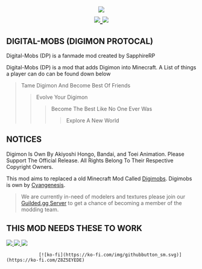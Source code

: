 <h1 align="center">
    <img src="https://i.imgur.com/nbv6vde.png">
    <br>
    <a href="https://modrinth.com/mod/digital-mobs(dp)">
        <img src="https://img.shields.io/badge/-Modrinth-gray?style=for-the-badge&labelColor=blue&labelWidth=15&logo=appveyor&logoColor=white">
    <a href="">
        <img src="https://img.shields.io/badge/-Mod Version 0.0.3 Dev Build-gray?style=for-the-badge&labelColor=blue&labelWidth=15&logo=appveyor&logoColor=white">
    </a>
</h1>
    
## DIGITAL-MOBS (DIGIMON PROTOCAL)
Digital-Mobs (DP) is a fanmade mod created by SapphireRP

Digital-Mobs (DP) is a mod that adds Digimon into Minecraft.
A List of things a player can do can be found down below

>Tame Digimon And Become Best Of Friends
>>Evolve Your Digimon
>>>Become The Best Like No One Ever Was
>>>>Explore A New World

## NOTICES
Digimon Is Own By Akiyoshi Hongo, Bandai, and Toei Animation. Please Support The Official Release.
All Rights Belong To Their Respective Copyright Owners.

This mod aims to replaced a old Minecraft Mod Called [Digimobs](https://www.curseforge.com/minecraft/mc-mods/digimobs).
Digimobs is own by [Cyangenesis](https://www.curseforge.com/members/cyangenesis/).


>We are currently in-need of modelers and textures please join our [Guilded.gg Server](https://www.guilded.gg/i/E0LdPJqE) to get a chance of becoming a member of the modding team.

## THIS MOD NEEDS THESE TO WORK
   <a href="https://fabricmc.net/">
        <img src="https://img.shields.io/badge/-FabricMC-gray?style=for-the-badge&labelColor=blue&labelWidth=15&logo=appveyor&logoColor=white">
    <a>
   <a href="https://github.com/bernie-g/geckolib">
        <img src="https://img.shields.io/badge/-GeckoLib-gray?style=for-the-badge&labelColor=blue&labelWidth=15&logo=appveyor&logoColor=white">
    <a>
   <a href="https://github.com/wisp-forest/owo-lib">
        <img src="https://img.shields.io/badge/-OWOLib-gray?style=for-the-badge&labelColor=blue&labelWidth=15&logo=appveyor&logoColor=white">
    <a>

                [![ko-fi](https://ko-fi.com/img/githubbutton_sm.svg)](https://ko-fi.com/Z8Z5EYEDE)
